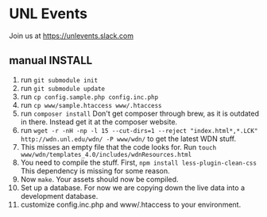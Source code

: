 UNL Events
==================

Join us at https://unlevents.slack.com

manual INSTALL
-------
1. run `git submodule init`
2. run `git submodule update`
3. run `cp config.sample.php config.inc.php`
4. run `cp www/sample.htaccess www/.htaccess`
5. run `composer install` Don't get composer through brew, as it is outdated in there. Instead get it at the composer website.
6. run `wget -r -nH -np -l 15 --cut-dirs=1 --reject "index.html*,*.LCK" http://wdn.unl.edu/wdn/ -P www/wdn/` to get the latest WDN stuff.
7. This misses an empty file that the code looks for. Run `touch www/wdn/templates_4.0/includes/wdnResources.html`
8. You need to compile the stuff. First, `npm install less-plugin-clean-css` This dependency is missing for some reason.
9. Now `make`. Your assets should now be compiled.
10. Set up a database.  For now we are copying down the live data into a development database.
11. customize config.inc.php and www/.htaccess to your environment.


